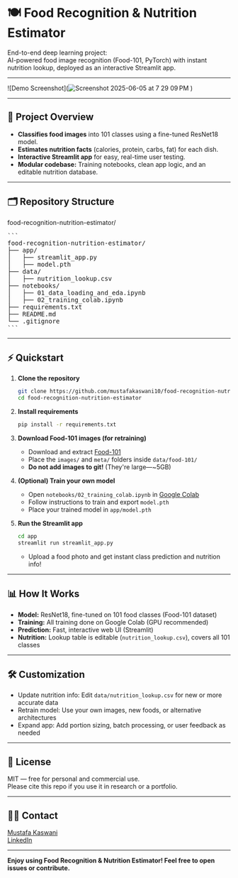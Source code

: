 # 🍽️ Food Recognition & Nutrition Estimator

End-to-end deep learning project:  
AI-powered food image recognition (Food-101, PyTorch) with instant nutrition lookup, deployed as an interactive Streamlit app.

---

![Demo Screenshot](![Screenshot 2025-06-05 at 7 29 09 PM](https://github.com/user-attachments/assets/59010c08-bed5-4401-8378-04b136fddd34)
)

---

## 🚀 Project Overview

- **Classifies food images** into 101 classes using a fine-tuned ResNet18 model.
- **Estimates nutrition facts** (calories, protein, carbs, fat) for each dish.
- **Interactive Streamlit app** for easy, real-time user testing.
- **Modular codebase:** Training notebooks, clean app logic, and an editable nutrition database.

---

## 🗂️ Repository Structure
food-recognition-nutrition-estimator/

<pre>
```
food-recognition-nutrition-estimator/
├── app/
│   ├── streamlit_app.py
│   ├── model.pth
├── data/
│   ├── nutrition_lookup.csv
├── notebooks/
│   ├── 01_data_loading_and_eda.ipynb
│   ├── 02_training_colab.ipynb
├── requirements.txt
├── README.md
└── .gitignore
```
</pre>

---

## ⚡ Quickstart

1. **Clone the repository**
    ```bash
    git clone https://github.com/mustafakaswani10/food-recognition-nutrition-estimator.git
    cd food-recognition-nutrition-estimator
    ```

2. **Install requirements**
    ```bash
    pip install -r requirements.txt
    ```

3. **Download Food-101 images (for retraining)**
    - Download and extract [Food-101](https://data.vision.ee.ethz.ch/cvl/food-101.tar.gz)
    - Place the `images/` and `meta/` folders inside `data/food-101/`
    - **Do not add images to git!** (They're large—~5GB)

4. **(Optional) Train your own model**
    - Open `notebooks/02_training_colab.ipynb` in [Google Colab](https://colab.research.google.com/)
    - Follow instructions to train and export `model.pth`
    - Place your trained model in `app/model.pth`

5. **Run the Streamlit app**
    ```bash
    cd app
    streamlit run streamlit_app.py
    ```
    - Upload a food photo and get instant class prediction and nutrition info!

---

## 📊 How It Works

- **Model:** ResNet18, fine-tuned on 101 food classes (Food-101 dataset)
- **Training:** All training done on Google Colab (GPU recommended)
- **Prediction:** Fast, interactive web UI (Streamlit)
- **Nutrition:** Lookup table is editable (`nutrition_lookup.csv`), covers all 101 classes

---

## 🛠️ Customization

- Update nutrition info: Edit `data/nutrition_lookup.csv` for new or more accurate data
- Retrain model: Use your own images, new foods, or alternative architectures
- Expand app: Add portion sizing, batch processing, or user feedback as needed

---

## 📑 License

MIT — free for personal and commercial use.  
Please cite this repo if you use it in research or a portfolio.

---

## 🙋‍♂️ Contact

[Mustafa Kaswani](mailto:mustafa.hkaswani@gmail.com)  
[LinkedIn](https://www.linkedin.com/in/mustafahussainkaswani/)

---

**Enjoy using Food Recognition & Nutrition Estimator! Feel free to open issues or contribute.**

